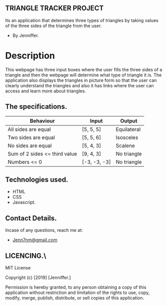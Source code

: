 ## TRIANGLE TRACKER PROJECT
Its an application that determines three types of triangles by taking values of the three sides of the triangle from the user.
* By Jenniffer.

# Description
 This webpage has three input boxes where the user fills the three sides of a triangle and then the webpage will determine what type of triangle it is. The application also displays the triangles in picture form so that the user can clearly understand the triangles and also it has links where the user can access and learn more about triangles.

 ## The specifications.

|Behaviour                     |  Input       |    Output
-------------------------------|--------------|-----------------------
  All sides are equal	       |[5, 5, 5]     | Equilateral
  Two sides are equal	       | [5, 5, 6]    |   Isosceles	
  No sides are equal	       |[5, 4, 3]	  |  Scalene
  Sum of 2 sides <= third value|[9, 4, 3]	  |  No triangle
  Numbers <= 0                 | [-3, -3, -3] |    No triangle


## Technologies used.
* HTML 
* CSS
* Javascript.

## Contact Details.
Incase of any questions, reach me at:
* Jenn7nm@gmail.com

## LICENCING.\
MIT License

Copyright (c) [2019] [Jenniffer.]

Permission is hereby granted, to any person obtaining a copy of this application without restriction and limitation of the rights to use, copy, modify, merge, publish, distribute, or sell copies of this application.



